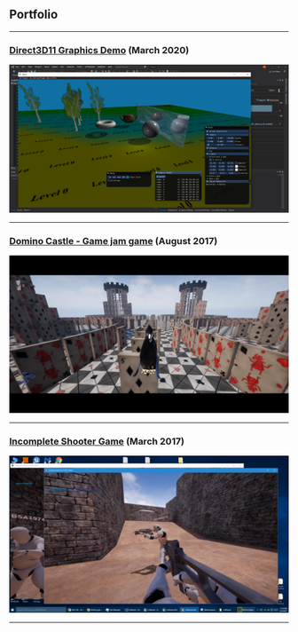 ## Portfolio
---


### [Direct3D11 Graphics Demo](\pages\demo_page) (March 2020)

![Demo](\images\demo.png)

---

### [Domino Castle - Game jam game](\pages\dominocastle_page) (August 2017)

![DominoCastle](\images\dominocastle.png)

---

### [Incomplete Shooter Game](\pages\iceweasel_page) (March 2017)

![IceWeasel](\images\iceweasel.png)

---

